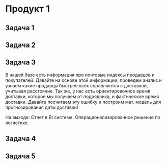 # Продукт 1  

## Задача 1  


## Задача 2  


## Задача 3  
В нашей базе есть информация про почтовые индексы продавцов и покупателей. Давайте на основе этой информации, проведем анализ и узнаем какие продавцы быстрее всех справляются с доставкой, учитывая расстояние. Так же, у нас есть ориентировочное время доставки, которое мы получаем от подрядчика, и фактическое время доставки. Давайте посчитаем эту ошибку и построим мат. модель для прогнозирования даты доставки! 

На выходе: Отчет в BI системе. Операционализированное решение по логистике. 


## Задача 4  


## Задача 5  
